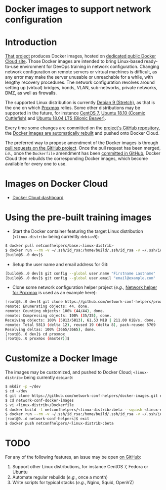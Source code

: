 Docker images to support network configuration
==============================================

# Introduction
[That project](https://github.com/network-conf-helpers/docker-images)
produces Docker images, hosted on [dedicated
public Docker Cloud site](https://cloud.docker.com/u/netconfhelpers/repository/docker/netconfhelpers/base).
Those Docker images are intended to bring Linux-based ready-to-use environment
for DevOps training in network configuration. Changing network configuration
on remote servers or virtual machines is difficult, as any error may
make the server unusable or unreachable for a while, with lengthy recovery
procedures.
The network configuration revolves around setting up (virtual) bridges,
bonds, VLAN, sub-networks, private networks, DMZ, as well as firewalls.

The supported Linux distribution is currently
[Debian 9 (Stretch)](https://www.debian.org/releases/stretch/),
as that is the one on which [Proxmox](http://proxmox.org) relies.
Some other distributions may be supported in the future, for instance
[CentOS 7](https://wiki.centos.org/Manuals/ReleaseNotes/CentOS7),
[Ubuntu 18.10 (Cosmic Cuttlefish)](http://releases.ubuntu.com/18.10/)
and [Ubuntu 18.04 LTS (Bionic Beaver)](http://releases.ubuntu.com/18.04/).

Every time some changes are committed on the [project's GitHub
repository](https://github.com/network-conf-helpers/docker-images),
the [Docker images are automatically
rebuilt](https://cloud.docker.com/u/netconfhelpers/repository/docker/netconfhelpers/base/timeline)
and pushed onto Docker Cloud.

The preferred way to propose amendment of the Docker images is through
[pull requests on the GitHub
project](https://github.com/network-conf-helpers/docker-images/pulls).
Once the pull request has been merged, _i.e._, once the `Dockerfile` amendment
has been [committed in
GitHub](https://github.com/network-conf-helpers/docker-images/commits/master),
Docker Cloud then rebuilds the corresponding Docker images, which become
available for every one to use.

# Images on Docker Cloud
* [Docker Cloud dashboard](https://cloud.docker.com/u/netconfhelpers/repository/docker/netconfhelpers/base)

# Using the pre-built training images
* Start the Docker container featuring the target Linux distribution
  (`<linux-distrib>` being currently `debian9`):
```bash
$ docker pull netconfhelpers/base:<linux-distrib>
$ docker run --rm -v ~/.ssh/id_rsa:/home/build/.ssh/id_rsa -v ~/.ssh/id_rsa.pub:/home/build/.ssh/id_rsa.pub -it netconfhelpers/base:<linux-distrib>
[build@5..0 dev]$ 
```

* Setup the user name and email address for Git:
```bash
[build@5..0 dev]$ git config --global user.name "Firstname Lastname"
[build@5..0 dev]$ git config --global user.email "email@example.com"
```

* Clone some network configuration helper project (_e.g._,
  [Network helper for Proxmox](https://github.com/network-conf-helpers/proxmox)
  is used as an example here):
```bash
[root@5..0 dev]$ git clone https://github.com/network-conf-helpers/proxmox
remote: Enumerating objects: 44, done.
remote: Counting objects: 100% (44/44), done.
remote: Compressing objects: 100% (35/35), done.
Receiving objects: 100% (5813/5813), 61.53 MiB | 211.00 KiB/s, done.
remote: Total 5813 (delta 12), reused 19 (delta 8), pack-reused 5769
Resolving deltas: 100% (3665/3665), done.
[root@5..0 dev]$ cd proxmox
[root@5..0 proxmox (master)]$ 
```

# Customize a Docker Image
The images may be customized, and pushed to Docker Cloud;
`<linux-distrib>` being currently `debian9`:
```bash
$ mkdir -p ~/dev
$ cd ~/dev
$ git clone https://github.com/network-conf-helpers/docker-images.git network-conf-docker-images
$ cd network-conf-docker-images
$ vi <linux-distrib>/Dockerfile
$ docker build -t netconfhelpers/<linux-distrib>:beta --squash <linux-distrib>/
$ docker run --rm -v ~/.ssh/id_rsa:/home/build/.ssh/id_rsa -v ~/.ssh/id_rsa.pub:/home/build/.ssh/id_rsa.pub -it netconfhelpers/<linux-distrib>:beta
[root@9..d network-conf-helpers]$ exit
$ docker push netconfhelpers/<linux-distrib>:beta
```

# TODO
For any of the following features, an issue may be open
[on GitHub](https://github.com/network-conf-helpers/docker-images/issues):
1. Support other Linux distributions, for instance CentOS 7, Fedora
   or Ubuntu
2. Automate regular rebuilds (_e.g._, once a month)
3. Write scripts for typical stacks (_e.g._, Nginx, Squid, OpenVZ)

